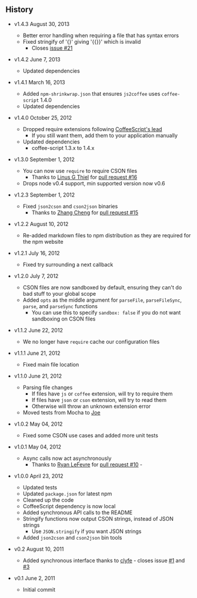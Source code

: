 ## History

- v1.4.3 August 30, 2013
	- Better error handling when requiring a file that has syntax errors
	- Fixed stringify of '{}' giving '{{}}' which is invalid
		- Closes [issue #21](https://github.com/bevry/cson/issues/21)

- v1.4.2 June 7, 2013
	- Updated dependencies

- v1.4.1 March 16, 2013
	- Added `npm-shrinkwrap.json` that ensures `js2coffee` uses `coffee-script` 1.4.0
	- Updated dependencies

- v1.4.0 October 25, 2012
	- Dropped require extensions following [CoffeeScript's lead](https://github.com/jashkenas/coffee-script/issues/2441)
		- If you still want them, add them to your application manually
	- Updated dependencies
		- coffee-script 1.3.x to 1.4.x

- v1.3.0 September 1, 2012
	- You can now use `require` to require CSON files
		- Thanks to [Linus G Thiel](https://github.com/linus) for [pull request #16](https://github.com/bevry/cson/pull/16)
	- Drops node v0.4 support, min supported version now v0.6

- v1.2.3 September 1, 2012
	- Fixed `json2cson` and `cson2json` binaries
		- Thanks to [Zhang Cheng](https://github.com/zhangcheng) for [pull request #15](https://github.com/bevry/cson/pull/15)

- v1.2.2 August 10, 2012
	- Re-added markdown files to npm distribution as they are required for the npm website

- v1.2.1 July 16, 2012
	- Fixed try surrounding a next callback

- v1.2.0 July 7, 2012
	- CSON files are now sandboxed by default, ensuring they can't do bad stuff to your global scope
	- Added `opts` as the middle argument for `parseFile`, `parseFileSync`, `parse`, and `parseSync` functions
		- You can use this to specify `sandbox: false` if you do not want sandboxing on CSON files

- v1.1.2 June 22, 2012
	- We no longer have `require` cache our configuration files

- v1.1.1 June 21, 2012
	- Fixed main file location

- v1.1.0 June 21, 2012
	- Parsing file changes
		- If files have `js` or `coffee` extension, will try to require them
		- If files have `json` or `cson` extension, will try to read them
		- Otherwise will throw an unknown extension error
	- Moved tests from Mocha to [Joe](https://github.com/bevry/joe)

- v1.0.2 May 04, 2012
	- Fixed some CSON use cases and added more unit tests

- v1.0.1 May 04, 2012
	- Async calls now act asynchronously
		- Thanks to [Ryan LeFevre](https://github.com/meltingice) for [pull request #10](https://github.com/bevry/cson/pull/10) -

- v1.0.0 April 23, 2012
	- Updated tests
	- Updated `package.json` for latest npm
	- Cleaned up the code
	- CoffeeScript dependency is now local
	- Added synchronous API calls to the README
	- Stringify functions now output CSON strings, instead of JSON strings
		- Use `JSON.stringify` if you want JSON strings
	- Added `json2cson` and `cson2json` bin tools

- v0.2 August 10, 2011
	- Added synchronous interface thanks to [clyfe](https://github.com/clyfe) - closes issue [#1](https://github.com/balupton/cson.npm/issues/1) and [#3](https://github.com/balupton/cson.npm/pull/3)

- v0.1 June 2, 2011
	- Initial commit
